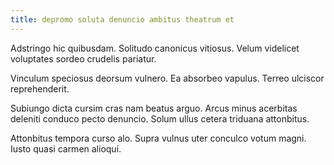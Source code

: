 ```yaml
---
title: depromo soluta denuncio ambitus theatrum et
---
```


Adstringo hic quibusdam. Solitudo canonicus vitiosus. Velum videlicet voluptates sordeo crudelis pariatur.

Vinculum speciosus deorsum vulnero. Ea absorbeo vapulus. Terreo ulciscor reprehenderit.

Subiungo dicta cursim cras nam beatus arguo. Arcus minus acerbitas deleniti conduco pecto denuncio. Solum ullus cetera triduana attonbitus.

Attonbitus tempora curso alo. Supra vulnus uter conculco votum magni. Iusto quasi carmen alioqui.